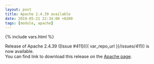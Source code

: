 ```yaml
---
layout: post
title: Apache 2.4.39 available
date: 2019-05-21 22:34:00 +0200
tags: [module, apache]
---
```

{% include vars.html %}

Release of Apache 2.4.39 ([Issue #411]({{ var_repo_url }}/issues/411)) is now available.<br />
You can find link to download this release on the [Apache page](/modules/apache).